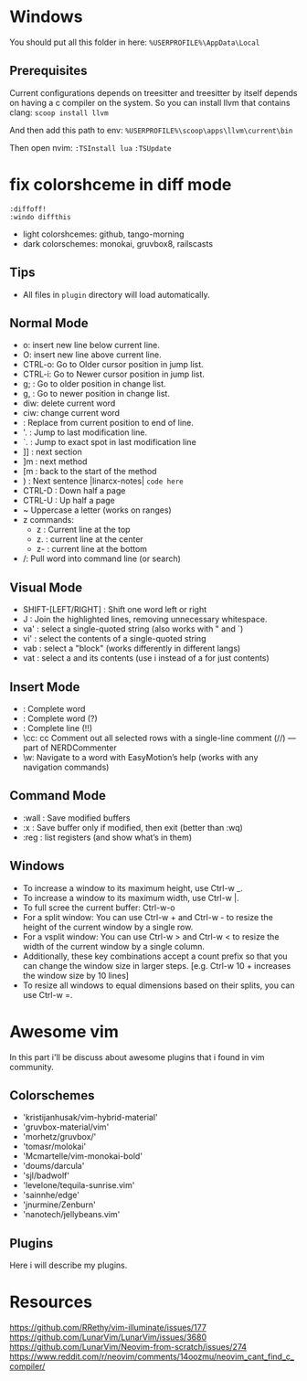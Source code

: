 # Windows
You should put all this folder in here:
`%USERPROFILE%\AppData\Local`

## Prerequisites
Current configurations depends on treesitter and treesitter by itself depends on having a c compiler on the system.
So you can install llvm that contains clang:
`scoop install llvm`

And then add this path to env:
`%USERPROFILE%\scoop\apps\llvm\current\bin`

Then open nvim:
`:TSInstall lua`
`:TSUpdate`

# fix colorshceme in diff mode
```
:diffoff!
:windo diffthis
```
- light colorshcemes: github, tango-morning
- dark colorschemes: monokai, gruvbox8, railscasts

## Tips
- All files in `plugin` directory will load automatically.

## Normal Mode
  - o: insert new line below current line.
  - O: insert new line above current line.
  - CTRL-o: Go to Older cursor position in jump list.
  - CTRL-i: Go to Newer cursor position in jump list.
  - g; : Go to older position in change list.
  - g, : Go to newer position in change list.
  - diw: delete current word
  - ciw: change current word
  - <S-c> : Replace from current position to end of line.
  - '. : Jump to last modification line.
  - `. : Jump to exact spot in last modification line
  - ]] : next section
  - ]m : next method
  - [m : back to the start of the method
 - ) : Next sentence |linarcx-notes| `code here`
 - CTRL-D : Down half a page
 - CTRL-U : Up half a page
 - ~ Uppercase a letter (works on ranges)
 - z commands:
    - z : Current line at the top
    - z. : current line at the center
    - z- : current line at the bottom
 - /<C-R><C-W>: Pull word into command line (or search)

## Visual Mode
  - SHIFT-[LEFT/RIGHT] : Shift one word left or right
  - J : Join the highlighted lines, removing unnecessary whitespace.
  - va' : select a single-quoted string (also works with " and `)
  - vi' : select the contents of a single-quoted string
  - vab : select a "block" (works differently in different langs)
  - vat : select a <tag> and its contents (use i instead of a for just
    contents)

## Insert Mode
  - <C-N>: Complete word
  - <C-N><C-P>: Complete word (?)
  - <C-X><C-L>: Complete line (!!)
  - \cc: <Leader>cc Comment out all selected rows with a single-line comment
    (//) — part of NERDCommenter
  - \\w: Navigate to a word with EasyMotion’s help (works with any navigation
    commands)

## Command Mode
  - :wall : Save modified buffers
  - :x : Save buffer only if modified, then exit (better than :wq)
  - :reg : list registers (and show what’s in them)

## Windows
  - To increase a window to its maximum height, use Ctrl-w _.
  - To increase a window to its maximum width, use Ctrl-w |.
  - To full scree the current buffer: Ctrl-w-o
  - For a split window: You can use Ctrl-w + and Ctrl-w - to resize the height of the current window by a single row.
  - For a vsplit window: You can use Ctrl-w > and Ctrl-w < to resize the width of the current window by a single column.
  - Additionally, these key combinations accept a count prefix so that you can change the window size in larger steps. [e.g. Ctrl-w 10 + increases the window size by 10 lines]
  - To resize all windows to equal dimensions based on their splits, you can use Ctrl-w =.

# Awesome vim
In this part i'll be discuss about awesome plugins that i found in vim
community.

## Colorschemes
- 'kristijanhusak/vim-hybrid-material'
- 'gruvbox-material/vim'
- 'morhetz/gruvbox/'
- 'tomasr/molokai'
- 'Mcmartelle/vim-monokai-bold'
- 'doums/darcula'
- 'sjl/badwolf'
- 'levelone/tequila-sunrise.vim'
- 'sainnhe/edge'
- 'jnurmine/Zenburn'
- 'nanotech/jellybeans.vim'

## Plugins
  Here i will describe my plugins.

# Resources
https://github.com/RRethy/vim-illuminate/issues/177
https://github.com/LunarVim/LunarVim/issues/3680
https://github.com/LunarVim/Neovim-from-scratch/issues/274
https://www.reddit.com/r/neovim/comments/14oozmu/neovim_cant_find_c_compiler/
